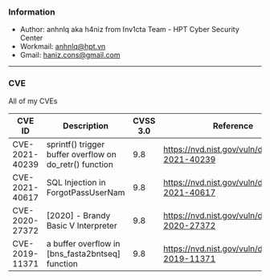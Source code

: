 ### Information
- Author: anhnlq aka h4niz from Inv1cta Team - HPT Cyber Security Center
- Workmail: anhnlq@hpt.vn
- Gmail: haniz.cons@gmail.com


---

### CVE
All of my CVEs

| CVE ID      | Description | CVSS 3.0 	| 			Reference 					|
| ----------- | ----------- | --------- | ------------------------------------- |
| CVE-2021-40239      | sprintf() trigger buffer overflow on do_retr() function       |	9.8		| https://nvd.nist.gov/vuln/detail/CVE-2021-40239 |
| CVE-2021-40617  | SQL Injection in ForgotPassUserNam | 9.8 |  https://nvd.nist.gov/vuln/detail/CVE-2021-40617 |
| CVE-2020-27372 | [2020] - Brandy Basic V Interpreter	|9.8 | https://nvd.nist.gov/vuln/detail/CVE-2020-27372 |
| CVE-2019-11371 | a buffer overflow in [bns_fasta2bntseq] function  | 9.8 | https://nvd.nist.gov/vuln/detail/CVE-2019-11371 |
